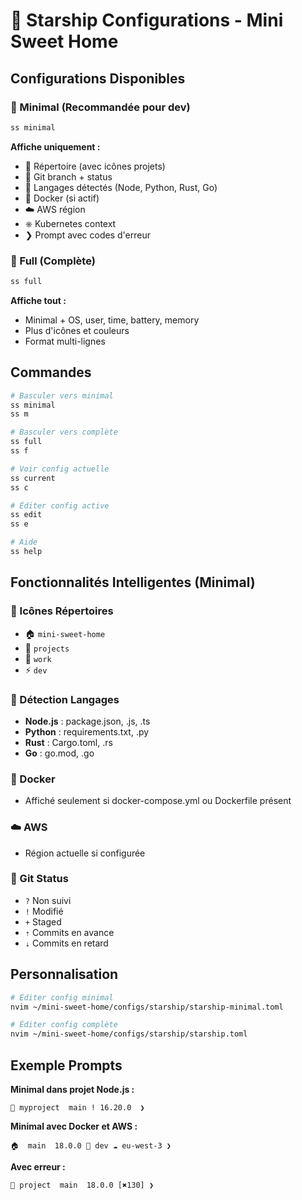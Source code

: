 # 🌟 Starship Configurations - Mini Sweet Home

## Configurations Disponibles

### 🚀 Minimal (Recommandée pour dev)
```bash
ss minimal
```
**Affiche uniquement :**
- 📁 Répertoire (avec icônes projets)
- 🌿 Git branch + status
- 🚀 Langages détectés (Node, Python, Rust, Go)
- 🐳 Docker (si actif)
- ☁️ AWS région
- ⎈ Kubernetes context
- ❯ Prompt avec codes d'erreur

### 🎨 Full (Complète)
```bash
ss full
```
**Affiche tout :**
- Minimal + OS, user, time, battery, memory
- Plus d'icônes et couleurs
- Format multi-lignes

## Commandes

```bash
# Basculer vers minimal
ss minimal
ss m

# Basculer vers complète  
ss full
ss f

# Voir config actuelle
ss current
ss c

# Éditer config active
ss edit
ss e

# Aide
ss help
```

## Fonctionnalités Intelligentes (Minimal)

### 📁 Icônes Répertoires
- 🏠 `mini-sweet-home`
- 📁 `projects` 
- 💼 `work`
- ⚡ `dev`

### 🚀 Détection Langages
- **Node.js** : package.json, .js, .ts
- **Python** : requirements.txt, .py
- **Rust** : Cargo.toml, .rs  
- **Go** : go.mod, .go

### 🐳 Docker
- Affiché seulement si docker-compose.yml ou Dockerfile présent

### ☁️ AWS
- Région actuelle si configurée

### 🌿 Git Status
- `?` Non suivi
- `!` Modifié  
- `+` Staged
- `⇡` Commits en avance
- `⇣` Commits en retard

## Personnalisation

```bash
# Éditer config minimal
nvim ~/mini-sweet-home/configs/starship/starship-minimal.toml

# Éditer config complète
nvim ~/mini-sweet-home/configs/starship/starship.toml
```

## Exemple Prompts

**Minimal dans projet Node.js :**
```
📁 myproject  main ! 16.20.0  ❯
```

**Minimal avec Docker et AWS :**
```
🏠  main  18.0.0 🐳 dev ☁️ eu-west-3 ❯
```

**Avec erreur :**
```
📁 project  main  18.0.0 [✖130] ❯
```

